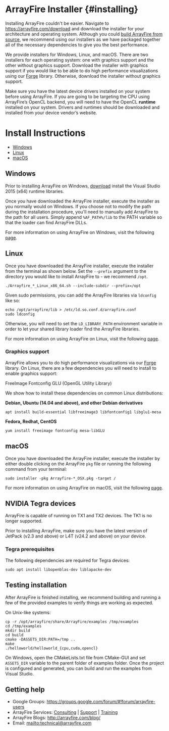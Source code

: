 # ArrayFire Installer {#installing}

Installing ArrayFire couldn't be easier. Navigate to https://arrayfire.com/download and download the installer for your architecture and operating system. Although you could [build ArrayFire from source](https://github.com/arrayfire/arrayfire), we recommend using our installers as we have packaged together all of the necessary dependencies to give you the best performance.

We provide installers for Windows, Linux, and macOS. There are two installers for each operating system: one with graphics support and the other without graphics support. Download the installer with graphics support if you would like to be able to do high performance visualizations using our [Forge](https://github.com/arrayfire/forge) library. Otherwise, download the installer without graphics support.

Make sure you have the latest device drivers installed on your system before using ArrayFire. If you are going to be targeting the CPU using ArrayFire’s OpenCL backend, you will need to have the OpenCL **runtime** installed on your system. Drivers and runtimes should be downloaded and installed from your device vendor’s website.

# Install Instructions

* [Windows](#Windows)
* [Linux](#Linux)
* [macOS](#macOS)

## <a name="Windows"></a> Windows

Prior to installing ArrayFire on Windows, [download](https://www.microsoft.com/en-in/download/details.aspx?id=48145) install the Visual Studio 2015 (x64) runtime libraries.

Once you have downloaded the ArrayFire installer, execute the installer as you normally would on Windows. If you choose not to modify the path during the installation procedure, you'll need to manually add ArrayFire to the path for all users. Simply append `%AF_PATH%/lib` to the PATH variable so that the loader can find ArrayFire DLLs.

For more information on using ArrayFire on Windows, visit the following [page](http://arrayfire.org/docs/using_on_windows.htm).

## <a name="Linux"></a> Linux

Once you have downloaded the ArrayFire installer, execute the installer from the terminal as shown below. Set the `--prefix` argument to the directory you would like to install ArrayFire to - we recommend `/opt`.

    ./Arrayfire_*_Linux_x86_64.sh --include-subdir --prefix=/opt

Given sudo permissions, you can add the ArrayFire libraries via `ldconfig` like so:

    echo /opt/arrayfire/lib > /etc/ld.so.conf.d/arrayfire.conf
    sudo ldconfig

Otherwise, you will need to set the `LD_LIBRARY_PATH` environment variable in order to let your shared library loader find the ArrayFire libraries.

For more information on using ArrayFire on Linux, visit the following [page](http://arrayfire.org/docs/using_on_linux.htm).

### Graphics support

ArrayFire allows you to do high performance visualizations via our [Forge](https://github.com/arrayfire/forge) library. On Linux, there are a few dependencies you will need to install to enable graphics support:

FreeImage
Fontconfig
GLU (OpenGL Utility Library)

We show how to install these dependencies on common Linux distributions:

__Debian, Ubuntu (14.04 and above), and other Debian derivatives__

    apt install build-essential libfreeimage3 libfontconfig1 libglu1-mesa

__Fedora, Redhat, CentOS__

    yum install freeimage fontconfig mesa-libGLU


## <a name="macOS"></a> macOS


Once you have downloaded the ArrayFire installer, execute the installer by either double clicking on the ArrayFire `pkg` file or running the following command from your terminal:

    sudo installer -pkg Arrayfire-*_OSX.pkg -target /

For more information on using ArrayFire on macOS, visit the following [page](http://arrayfire.org/docs/using_on_osx.htm).

## NVIDIA Tegra devices

ArrayFire is capable of running on TX1 and TX2 devices. The TK1 is no longer supported.

Prior to installing ArrayFire, make sure you have the latest version of JetPack (v2.3 and above) or L4T (v24.2 and above) on your device.

### Tegra prerequisites

The following dependencies are required for Tegra devices:

    sudo apt install libopenblas-dev liblapacke-dev

## Testing installation


After ArrayFire is finished installing, we recommend building and running a few of the provided examples to verify things are working as expected.

On Unix-like systems:

    cp -r /opt/arrayfire/share/ArrayFire/examples /tmp/examples
    cd /tmp/examples
    mkdir build
    cd build
    cmake -DASSETS_DIR:PATH=/tmp ..
    make
    ./helloworld/helloworld_{cpu,cuda,opencl}

On Windows, open the CMakeLists.txt file from CMake-GUI and set `ASSETS_DIR` variable to the parent folder of examples folder. Once the project is configured and generated, you can build and run the examples from Visual Studio.

## <a name="GettingHelp"></a> Getting help

* Google Groups: https://groups.google.com/forum/#!forum/arrayfire-users
* ArrayFire Services:  [Consulting](https://arrayfire.com/consulting/)  |  [Support](https://arrayfire.com/support/)   |  [Training](https://arrayfire.com/training/)
* ArrayFire Blogs: http://arrayfire.com/blog/
* Email: <mailto:technical@arrayfire.com>
